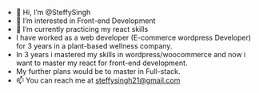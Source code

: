 - 👋 Hi, I’m @SteffySingh
- 👀 I’m interested in Front-end Development
- 🌱 I’m currently practicing my react skills
- I have worked as a web developer (E-commerce wordpress Developer) for 3 years in a plant-based wellness company. 
- In 3 years i mastered my skills in wordpress/woocommerce and now i want to master my react for front-end development.
- My further plans would be to master in Full-stack.
- 📫 You can reach me at steffysingh21@gmail.com
